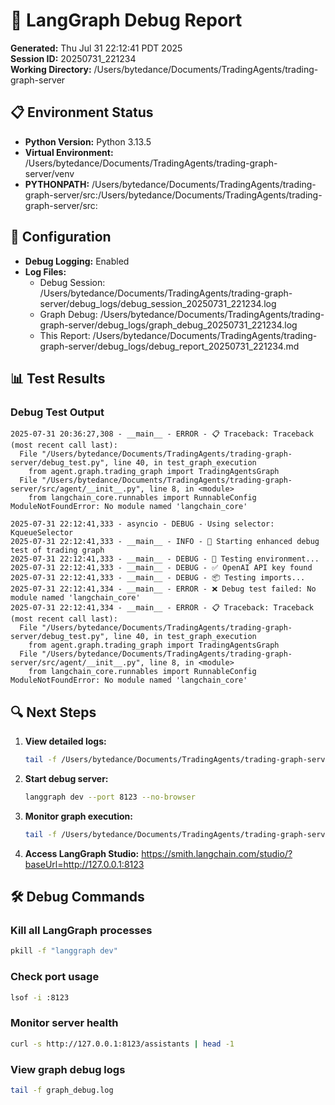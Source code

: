 # 🐛 LangGraph Debug Report

**Generated:** Thu Jul 31 22:12:41 PDT 2025  
**Session ID:** 20250731_221234  
**Working Directory:** /Users/bytedance/Documents/TradingAgents/trading-graph-server

## 📋 Environment Status

- **Python Version:** Python 3.13.5
- **Virtual Environment:** /Users/bytedance/Documents/TradingAgents/trading-graph-server/venv
- **PYTHONPATH:** /Users/bytedance/Documents/TradingAgents/trading-graph-server/src:/Users/bytedance/Documents/TradingAgents/trading-graph-server/src:

## 🔧 Configuration

- **Debug Logging:** Enabled
- **Log Files:**
  - Debug Session: /Users/bytedance/Documents/TradingAgents/trading-graph-server/debug_logs/debug_session_20250731_221234.log
  - Graph Debug: /Users/bytedance/Documents/TradingAgents/trading-graph-server/debug_logs/graph_debug_20250731_221234.log
  - This Report: /Users/bytedance/Documents/TradingAgents/trading-graph-server/debug_logs/debug_report_20250731_221234.md

## 📊 Test Results

### Debug Test Output
```
2025-07-31 20:36:27,308 - __main__ - ERROR - 📋 Traceback: Traceback (most recent call last):
  File "/Users/bytedance/Documents/TradingAgents/trading-graph-server/debug_test.py", line 40, in test_graph_execution
    from agent.graph.trading_graph import TradingAgentsGraph
  File "/Users/bytedance/Documents/TradingAgents/trading-graph-server/src/agent/__init__.py", line 8, in <module>
    from langchain_core.runnables import RunnableConfig
ModuleNotFoundError: No module named 'langchain_core'

2025-07-31 22:12:41,333 - asyncio - DEBUG - Using selector: KqueueSelector
2025-07-31 22:12:41,333 - __main__ - INFO - 🚀 Starting enhanced debug test of trading graph
2025-07-31 22:12:41,333 - __main__ - DEBUG - 🔑 Testing environment...
2025-07-31 22:12:41,333 - __main__ - DEBUG - ✅ OpenAI API key found
2025-07-31 22:12:41,333 - __main__ - DEBUG - 📦 Testing imports...
2025-07-31 22:12:41,334 - __main__ - ERROR - ❌ Debug test failed: No module named 'langchain_core'
2025-07-31 22:12:41,334 - __main__ - ERROR - 📋 Traceback: Traceback (most recent call last):
  File "/Users/bytedance/Documents/TradingAgents/trading-graph-server/debug_test.py", line 40, in test_graph_execution
    from agent.graph.trading_graph import TradingAgentsGraph
  File "/Users/bytedance/Documents/TradingAgents/trading-graph-server/src/agent/__init__.py", line 8, in <module>
    from langchain_core.runnables import RunnableConfig
ModuleNotFoundError: No module named 'langchain_core'

```

## 🔍 Next Steps

1. **View detailed logs:**
   ```bash
   tail -f /Users/bytedance/Documents/TradingAgents/trading-graph-server/debug_logs/debug_session_20250731_221234.log
   ```

2. **Start debug server:**
   ```bash
   langgraph dev --port 8123 --no-browser
   ```

3. **Monitor graph execution:**
   ```bash
   tail -f /Users/bytedance/Documents/TradingAgents/trading-graph-server/debug_logs/graph_debug_20250731_221234.log
   ```

4. **Access LangGraph Studio:**
   https://smith.langchain.com/studio/?baseUrl=http://127.0.0.1:8123

## 🛠️ Debug Commands

### Kill all LangGraph processes
```bash
pkill -f "langgraph dev"
```

### Check port usage
```bash
lsof -i :8123
```

### Monitor server health
```bash
curl -s http://127.0.0.1:8123/assistants | head -1
```

### View graph debug logs
```bash
tail -f graph_debug.log
```

